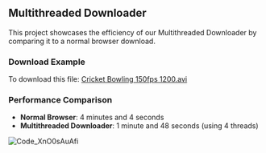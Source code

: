 
## Multithreaded Downloader

This project showcases the efficiency of our Multithreaded Downloader by comparing it to a normal browser download.

### Download Example

To download this file: [Cricket Bowling 150fps 1200.avi](https://www.quintic.com/software/sample_videos/Cricket%20Bowling%20150fps%201200.avi)

### Performance Comparison

- **Normal Browser**: 4 minutes and 4 seconds
- **Multithreaded Downloader**: 1 minute and 48 seconds (using 4 threads)

![Code_XnO0sAuAfi](https://github.com/user-attachments/assets/91ecc578-bb74-4a51-afe6-2d112fd3214f)

